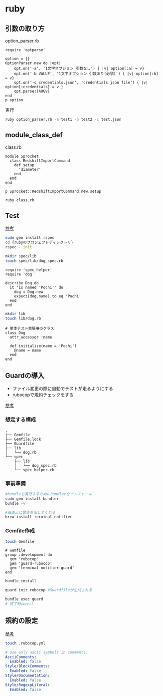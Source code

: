 # ruby

## 引数の取り方

option_parser.rb

```
require 'optparse'

option = {}
OptionParser.new do |opt|
    opt.on('-a', '1文字オプション 引数なし') { |v| option[:a] = v}
    opt.on('-b VALUE', '1文字オプション 引数あり(必須)') { |v| option[:b] = v}
    opt.on('-c credentials.json', 'credentials.json file') { |v| option[:credentials] = v }
    opt.parse!(ARGV)
end
p option
```

実行

```bash
ruby option_parser.rb -a test1 -b test2 -c test.json
```

## module_class_def

class.rb

```
module Sprocket
  class RedshiftImportCommand
    def setup
      'diameter'
    end
  end
end

p Sprocket::RedshiftImportCommand.new.setup

```

```bash
ruby class.rb
```

## Test

[参考](https://qiita.com/luckypool/items/e3662170033347510c3c)

```bash
sudo gem install rspec
cd {rubyのプロジェクトディレクトリ}
rspec --init
```

```bash
mkdir spec/lib
touch spec/lib/dog_spec.rb
```

```
require 'spec_helper'
require 'dog'

describe Dog do
  it "is named 'Pochi'" do
    dog = Dog.new
    expect(dog.name).to eq 'Pochi'
  end
end
```

```bash
mkdir lib
touch lib/dog.rb
```

```
# 単体テスト実験用のクラス
class Dog
  attr_accessor :name

  def initialize(name = 'Pochi')
    @name = name
  end
end
```

## Guardの導入

* ファイル変更の際に自動でテストが走るようにする
* rubocopで規約チェックをする

[参考](http://ruby-rails.hatenadiary.com/entry/20141019/1413698128)

### 想定する構成

```text
.
├── Gemfile
├── Gemfile.lock
├── Guardfile
├── lib
│   └── dog.rb
└── spec
    ├── lib
    │   └── dog_spec.rb
    └── spec_helper.rb
```

### 事前準備

```bash
#bundleを実行するためにbundlerをインストール
sudo gem install bundler
bundle -v

#画面上に警告を出してくれる
brew install terminal-notifier
```

### Gemfile作成

```bash
touch Gemfile
```

```
# Gemfile
group :development do
  gem 'rubocop'
  gem 'guard-rubocop'
  gem 'terminal-notifier-guard'
end
```

```bash
bundle install

guard init rubocop #Guardfileが生成される
```

```bash
bundle exec guard
# 終了時はexit
```

## 規約の設定

[参考](https://blog-ja.sideci.com/entry/2015/03/26/103000)

```bash
touch .rubocop.yml
```

```yaml
# Use only ascii symbols in comments.
AsciiComments:
  Enabled: false
Style/BlockComments:
  Enabled: false
Style/Documentation:
  Enabled: false
Style/RegexpLiteral:
  Enabled: false
```

